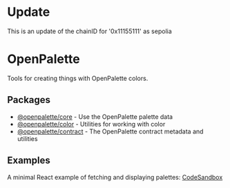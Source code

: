 # Update
This is an update of the chainID for '0x11155111' as sepolia

# OpenPalette

Tools for creating things with OpenPalette colors.

## Packages

- [@openpalette/core](./packages/core) - Use the OpenPalette palette data
- [@openpalette/color](./packages/color) - Utilities for working with color
- [@openpalette/contract](./packages/contract) - The OpenPalette contract metadata and utilities

## Examples

A minimal React example of fetching and displaying palettes: [CodeSandbox](https://codesandbox.io/s/compassionate-glade-ikz4d?file=/src/index.tsx)
